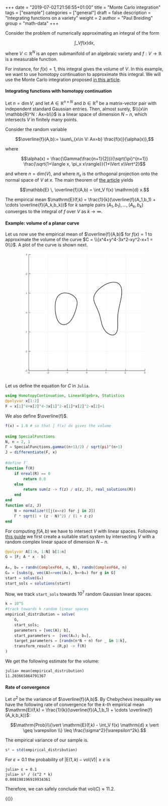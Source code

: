+++
date = "2019-07-02T21:56:55+01:00"
title = "Monte Carlo integration"
tags = ["example"]
categories = ["general"]
draft = false
description = "Integrating functions on a variety"
weight = 2
author = "Paul Breiding"
group = "math-data"
+++


Consider the problem of numerically approximating an integral of the form

$$\int\_{V} f(x)  \mathrm{d}x,$$

where $V\subset \mathbb{R}^N$ is an open submanifold of an algebraic variety and $f:V\to \mathbb{R}$ is a measurable function.

For instance, for $f(x)=1$, this integral gives the volume of $V$. In this example, we want to use homotopy continuation to approximate this integral. We will use the Monte Carlo integration proposed [in this article](https://arxiv.org/abs/1810.06271).

#### Integrating functions with homotopy continuation

Let $n=\mathrm{dim}\, V$, and let $A\in \mathbb{R}^{n\times N}$ and $b\in \mathbb{R}^n$ be a matrix-vector pair with independent standard Gaussian entries. Then, almost surely, $\\{x\in \mathbb{R}^N : Ax=b\\}$ is a linear space of dimension $N-n$, which intersects $V$ in finitely many points.

Consider the random variable

$$\overline{f}(A,b):= \sum\_{x\in V: Ax=b} \frac{f(x)}{\alpha(x)},$$

where

$$\alpha(x) = \frac{\Gamma(\frac{n+1}{2})}{\sqrt{\pi}^{n+1}} \frac{\sqrt{1+\langle x, \pi_x x\rangle}}{1+\Vert x\Vert^2}$$

and where $n=\mathrm{dim}(V)$, and where $\pi_x$ is the orthogonal projection onto the normal space of $V$ at $x$. The main theorem of [the article](https://arxiv.org/abs/1810.06271) yields

$$\mathbb{E} \, \overline{f}(A,b) = \int_V f(x)  \mathrm{d} x.$$

The empirical mean $\mathrm{E}(f,k) = \frac{1}{k}(\overline{f}(A_1,b_1) + \cdots \overline{f}(A_k,b_k))$ for $k$ sample pairs $(A_1,b_1),\ldots, (A_k,b_k)$ converges to the integral of $f$ over $V$ as $k\to \infty$.

#### Example: volume of a planar curve

Let us now use the empirical mean of $\overline{f}(A,b)$ for $f(x)=1$ to approximate the volume of the curve $C = \\{x^4+y^4-3x^2-xy^2-x+1 = 0\\}$. A plot of the curve is shown next.

<p style="text-align:center;"><img src="/images/curve0.png" width="400px"/></p>


Let us define the equation for $C$ in `Julia`.

```julia
using HomotopyContinuation, LinearAlgebra, Statistics
@polyvar x[1:2]
F = x[1]^4+x[2]^4-3x[1]^2-x[1]*x[2]^2-x[2]+1
```

We also define $\overline{f}$.

```julia
f(x) = 1.0 # so that ∫ f(x) dx gives the volume

using SpecialFunctions
N, n = 2, 1
Γ = SpecialFunctions.gamma((n+1)/2) / sqrt(pi)^(n+1)
J = differentiate(F, x)

#define f̄
function f̄(R)
    if nreal(R) == 0
        return 0.0
    else
        return sum(z -> f(z) / α(z, J), real_solutions(R))
    end
end
function α(z, J)
    N = normalize!([j(x=>z) for j in J])
    Γ * sqrt(1 + (z ⋅ N)^2) / (1 + z⋅z)
end
```

For computing $f(A,b)$ we have to intersect $V$ with linear spaces. Following [this guide](/guides/many-systems) we first create a suitable start system by intersecting $V$ with a random complex linear space of dimension $N-n$.

```julia
@polyvar A[1:n, 1:N] b[1:n]
G = [F; A * x - b]

A₀, b₀ = randn(ComplexF64, n, N), randn(ComplexF64, n)
G₀ = [subs(g, vec(A)=>vec(A₀), b=>b₀) for g in G]
start = solve(G₀)
start_sols = solutions(start)
```


Now, we track `start_sols` towards $10^7$ random Gaussian linear spaces.

```julia
k = 10^5
#track towards k random linear spaces
empirical_distribution = solve(
    G,
    start_sols;
    parameters = [vec(A); b],
    start_parameters =  [vec(A₀); b₀],
    target_parameters = [randn(n*N + n) for _ in 1:k],
    transform_result = (R,p) -> f̄(R)
)
```

We get the following estimate for the volume:

```julia-repl
julia> mean(empirical_distribution)
11.203665864791367
```

#### Rate of convergence

Let $\sigma^2$ be the variance of $\overline{f}(A,b)$. By Chebychevs inequality we have the following rate of convergence for the $k$-th empirical mean $\mathrm{E}(f,k) = \frac{1}{k}(\overline{f}(A_1,b_1) + \cdots \overline{f}(A_k,b_k))$:

$$\mathrm{Prob}\\{\vert \mathrm{E}(f,k) -  \int_V f(x)  \mathrm{d} x \vert \geq \varepsilon \\} \leq \frac{\sigma^2}{\varepsilon^2k}.$$

The empirical variance of our sample is.

```julia
s² = std(empirical_distribution)
```

For $\varepsilon = 0.1$ the probability of $\vert \mathrm{E}(1,k) - \mathrm{vol}(V)\vert\geq \varepsilon$ is

```julia-repl
julia> ε = 0.1
julia> s² / (ε^2 * k)
0.008198196919934361
```

Therefore, we can safely conclude that $\mathrm{vol}( C ) \approx 11.2$.

{{<bibtex >}}
